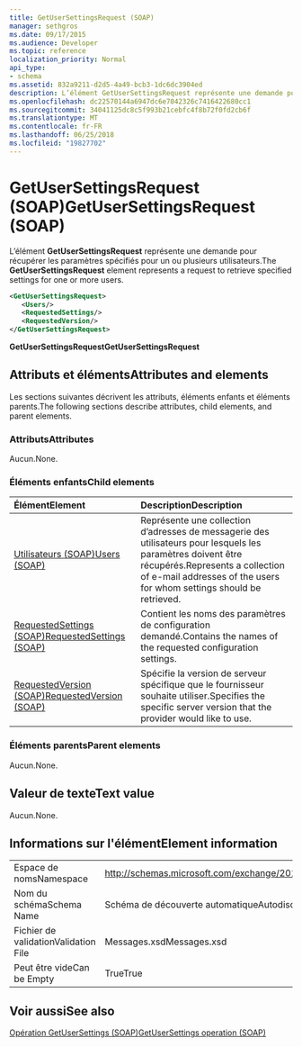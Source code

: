 ```yaml
---
title: GetUserSettingsRequest (SOAP)
manager: sethgros
ms.date: 09/17/2015
ms.audience: Developer
ms.topic: reference
localization_priority: Normal
api_type:
- schema
ms.assetid: 832a9211-d2d5-4a49-bcb3-1dc6dc3904ed
description: L’élément GetUserSettingsRequest représente une demande pour récupérer les paramètres spécifiés pour un ou plusieurs utilisateurs.
ms.openlocfilehash: dc22570144a6947dc6e7042326c7416422680cc1
ms.sourcegitcommit: 34041125dc8c5f993b21cebfc4f8b72f0fd2cb6f
ms.translationtype: MT
ms.contentlocale: fr-FR
ms.lasthandoff: 06/25/2018
ms.locfileid: "19827702"
---
```

# <a name="getusersettingsrequest-soap"></a><span data-ttu-id="95422-103">GetUserSettingsRequest (SOAP)</span><span class="sxs-lookup"><span data-stu-id="95422-103">GetUserSettingsRequest (SOAP)</span></span>

<span data-ttu-id="95422-104">L’élément **GetUserSettingsRequest** représente une demande pour récupérer les paramètres spécifiés pour un ou plusieurs utilisateurs.</span><span class="sxs-lookup"><span data-stu-id="95422-104">The **GetUserSettingsRequest** element represents a request to retrieve specified settings for one or more users.</span></span> 
  
```XML
<GetUserSettingsRequest>
   <Users/>
   <RequestedSettings/>
   <RequestedVersion/>
</GetUserSettingsRequest>
```

 <span data-ttu-id="95422-105">**GetUserSettingsRequest**</span><span class="sxs-lookup"><span data-stu-id="95422-105">**GetUserSettingsRequest**</span></span>
## <a name="attributes-and-elements"></a><span data-ttu-id="95422-106">Attributs et éléments</span><span class="sxs-lookup"><span data-stu-id="95422-106">Attributes and elements</span></span>

<span data-ttu-id="95422-107">Les sections suivantes décrivent les attributs, éléments enfants et éléments parents.</span><span class="sxs-lookup"><span data-stu-id="95422-107">The following sections describe attributes, child elements, and parent elements.</span></span>
  
### <a name="attributes"></a><span data-ttu-id="95422-108">Attributs</span><span class="sxs-lookup"><span data-stu-id="95422-108">Attributes</span></span>

<span data-ttu-id="95422-109">Aucun.</span><span class="sxs-lookup"><span data-stu-id="95422-109">None.</span></span>
  
### <a name="child-elements"></a><span data-ttu-id="95422-110">Éléments enfants</span><span class="sxs-lookup"><span data-stu-id="95422-110">Child elements</span></span>

|<span data-ttu-id="95422-111">**Élément**</span><span class="sxs-lookup"><span data-stu-id="95422-111">**Element**</span></span>|<span data-ttu-id="95422-112">**Description**</span><span class="sxs-lookup"><span data-stu-id="95422-112">**Description**</span></span>|
|:-----|:-----|
|[<span data-ttu-id="95422-113">Utilisateurs (SOAP)</span><span class="sxs-lookup"><span data-stu-id="95422-113">Users (SOAP)</span></span>](users-soap.md) <br/> |<span data-ttu-id="95422-114">Représente une collection d’adresses de messagerie des utilisateurs pour lesquels les paramètres doivent être récupérés.</span><span class="sxs-lookup"><span data-stu-id="95422-114">Represents a collection of e-mail addresses of the users for whom settings should be retrieved.</span></span>  <br/> |
|[<span data-ttu-id="95422-115">RequestedSettings (SOAP)</span><span class="sxs-lookup"><span data-stu-id="95422-115">RequestedSettings (SOAP)</span></span>](requestedsettings-soap.md) <br/> |<span data-ttu-id="95422-116">Contient les noms des paramètres de configuration demandé.</span><span class="sxs-lookup"><span data-stu-id="95422-116">Contains the names of the requested configuration settings.</span></span>  <br/> |
|[<span data-ttu-id="95422-117">RequestedVersion (SOAP)</span><span class="sxs-lookup"><span data-stu-id="95422-117">RequestedVersion (SOAP)</span></span>](requestedversion-soap.md) <br/> |<span data-ttu-id="95422-118">Spécifie la version de serveur spécifique que le fournisseur souhaite utiliser.</span><span class="sxs-lookup"><span data-stu-id="95422-118">Specifies the specific server version that the provider would like to use.</span></span>  <br/> |
   
### <a name="parent-elements"></a><span data-ttu-id="95422-119">Éléments parents</span><span class="sxs-lookup"><span data-stu-id="95422-119">Parent elements</span></span>

<span data-ttu-id="95422-120">Aucun.</span><span class="sxs-lookup"><span data-stu-id="95422-120">None.</span></span>
  
## <a name="text-value"></a><span data-ttu-id="95422-121">Valeur de texte</span><span class="sxs-lookup"><span data-stu-id="95422-121">Text value</span></span>

<span data-ttu-id="95422-122">Aucun.</span><span class="sxs-lookup"><span data-stu-id="95422-122">None.</span></span>
  
## <a name="element-information"></a><span data-ttu-id="95422-123">Informations sur l'élément</span><span class="sxs-lookup"><span data-stu-id="95422-123">Element information</span></span>

|||
|:-----|:-----|
|<span data-ttu-id="95422-124">Espace de noms</span><span class="sxs-lookup"><span data-stu-id="95422-124">Namespace</span></span>  <br/> |http://schemas.microsoft.com/exchange/2010/Autodiscover  <br/> |
|<span data-ttu-id="95422-125">Nom du schéma</span><span class="sxs-lookup"><span data-stu-id="95422-125">Schema Name</span></span>  <br/> |<span data-ttu-id="95422-126">Schéma de découverte automatique</span><span class="sxs-lookup"><span data-stu-id="95422-126">Autodiscover schema</span></span>  <br/> |
|<span data-ttu-id="95422-127">Fichier de validation</span><span class="sxs-lookup"><span data-stu-id="95422-127">Validation File</span></span>  <br/> |<span data-ttu-id="95422-128">Messages.xsd</span><span class="sxs-lookup"><span data-stu-id="95422-128">Messages.xsd</span></span>  <br/> |
|<span data-ttu-id="95422-129">Peut être vide</span><span class="sxs-lookup"><span data-stu-id="95422-129">Can be Empty</span></span>  <br/> |<span data-ttu-id="95422-130">True</span><span class="sxs-lookup"><span data-stu-id="95422-130">True</span></span>  <br/> |
   
## <a name="see-also"></a><span data-ttu-id="95422-131">Voir aussi</span><span class="sxs-lookup"><span data-stu-id="95422-131">See also</span></span>



[<span data-ttu-id="95422-132">Opération GetUserSettings (SOAP)</span><span class="sxs-lookup"><span data-stu-id="95422-132">GetUserSettings operation (SOAP)</span></span>](getusersettings-operation-soap.md)

